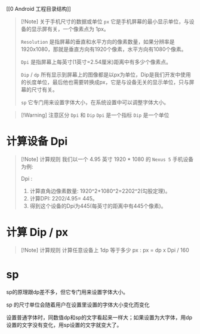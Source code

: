 [[0 Android 工程目录结构]]

> [!Note] 关于手机尺寸的数据或单位
> `px` 它是手机屏幕的最小显示单位，与设备的显示屏有关，一个像素点为 1px。
> 
> `Resolution` 是指屏幕的垂直和水平方向的像素数量，如果分辨率是1920x1080，那就是垂直方向有1920个像素，水平方向有1080个像素。
> 
> `Dpi` 是指屏幕上每英寸(1英寸=2.54厘米)距离中有多少个像素点。
> 
> `Dip` / `dp` 所有显示到屏幕上的图像都是以px为单位，Dip是我们开发中使用的长度单位，最后他也需要转换成px，它是与设备无关的显示单位，只与屏幕的尺寸有关。
> 
> `sp` 它专门用来设置字体大小，在系统设置中可以调整字体大小。

> [!Warning] 注意区分 `Dpi` 和 `Dip`
> `Dpi` 是一个指标
> `Dip` 是一个单位

# 计算设备 Dpi

> [!Note] 计算规则
> 我们以一个 4.95 英寸 1920 \* 1080 的 `Nexus 5` 手机设备为例:
> 
> Dpi :
> 1. 计算直角边像素数量: 1920^2+1080^2=2202^2(勾股定理)。
> 2. 计算DPI: 2202/4.95= 445。
> 3. 得到这个设备的Dpi为445(每英寸的距离中有445个像素)。

# 计算 Dip / px

> [!Note] 计算规则
> 计算任意设备上 1dp 等于多少 px :
> px = dp x Dpi / 160

# sp

sp的原理跟dp差不多，但它专门用来设置字体大小。

sp 的尺寸单位会随着用户在设置里设置的字体大小变化而变化

设置普通字体时，同数值dp和sp的文字看起来一样大；如果设置为大字体，用dp设置的文字没有变化，用sp设置的文字就变大了。
